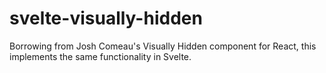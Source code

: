 # svelte-visually-hidden
Borrowing from Josh Comeau's Visually Hidden component for React, this implements the same functionality in Svelte.

